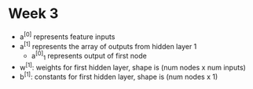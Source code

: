 # Week 3 

- a<sup>[0]</sup> represents feature inputs
- a<sup>[1]</sup> represents the array of outputs from hidden layer 1
  - a<sup>[0]</sup><sub>1</sub> represents output of first node
- w<sup>[1]</sup>: weights for first hidden layer, shape is (num nodes x num inputs)
- b<sup>[1]</sup>: constants for first hidden layer, shape is (num nodes x 1)
